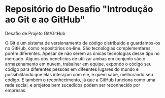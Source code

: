 # Repositório do Desafio "Introdução ao Git e ao GitHub"
Desafio de Projeto Git/GitHub

O Git é um sistema de versionamento de código distribuído e guardamos-os no GitHub, como repositórios on-line. São tecnologias complementares, porém diferentes. Apesar de não serem as únicas tecnologias desse tipo no mercado. 
Alguns dos benefícios de utilizar ambas em conjunto são o armazenamento em nuvem, trabalhar em equipe, expondo o código seu código para diferentes pessoas em difeentes lugares do mundo e possibilitando que elas interajam com ele, e quem sabe, melhorando seu código. E também o reconhecimento, já que a GitHub funciona como uma rede social, e projetos bem sucedidos podem ser reconhecido por empresas.
